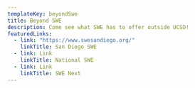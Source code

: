 ```yaml
---
templateKey: beyondSwe
title: Beyond SWE
description: Come see what SWE has to offer outside UCSD!
featuredLinks:
  - link: "https://www.swesandiego.org/"
    linkTitle: San Diego SWE
  - link: Link
    linkTitle: National SWE
  - link: Link
    linkTitle: SWE Next
---
```

